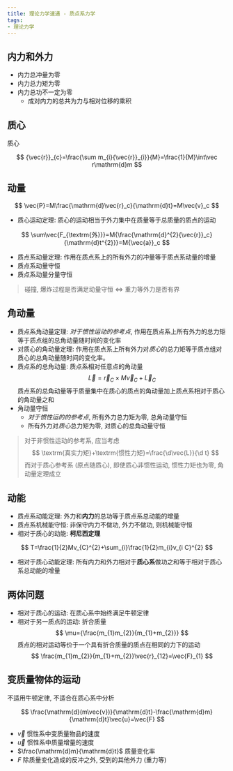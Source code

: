 ```yaml
---
title: 理论力学速通 - 质点系力学
tags:
- 理论力学
---
```


## 内力和外力

- 内力总冲量为零
- 内力总力矩为零
- 内力总功不一定为零
  - 成对内力的总共为力与相对位移的乘积

## 质心

质心

$$
{\vec{r}}_{c}=\frac{\sum m_{i}{\vec{r}}_{i}}{M}=\frac{1}{M}\int\vec r\mathrm{d}m
$$

## 动量

$$
\vec{P}=M\frac{\mathrm{d}\vec{r}_c}{\mathrm{d}t}=M\vec{v}_c
$$

- 质心运动定理: 质心的运动相当于外力集中在质量等于总质量的质点的运动

$$
\sum\vec{F_{\textrm{外}}}=M{\frac{\mathrm{d}^{2}{\vec{r}}_c}{\mathrm{d}t^{2}}}=M{\vec{a}}_c
$$

- 质点系动量定理: 作用在质点系上的所有外力的冲量等于质点系动量的增量
- 质点系动量守恒
- 质点系动量分量守恒

> 碰撞, 爆炸过程是否满足动量守恒 $\iff$ 重力等外力是否有界

## 角动量

- 质点系角动量定理: *对于惯性运动的参考点*, 作用在质点系上所有外力的总力矩等于质点组的总角动量随时间的变化率
- 对质心的角动量定理: 作用在质点系上所有外力对*质心*的总力矩等于质点组对质心的总角动量随时间的变化率。
- 质点系的总角动量: 质点系相对任意点的角动量
  $$
  \vec{L}=\vec{r}_{C}\times M\vec{v}_{C}+\vec{L}_{C}
  $$ 
  质点系的总角动量等于质量集中在质心的质点的角动量加上质点系相对于质心的角动量之和
- 角动量守恒
  - *对于惯性运的的参考点*, 所有外力总力矩为零, 总角动量守恒
  - 所有外力对*质心*总力矩为零, 对质心的总角动量守恒
  
> 对于非惯性运动的参考系, 应当考虑
> $$
> \textrm{真实力矩}+\textrm{惯性力矩}=\frac{\d\vec{L}}{\d t}
> $$
> 而对于质心参考系 (原点随质心), 即使质心非惯性运动, 惯性力矩也为零, 角动量定理成立

## 动能

- 质点系动能定理: 外力和**内力**的总功等于质点系总动能的增量
- 质点系机械能守恒: 非保守内力不做功, 外力不做功, 则机械能守恒
- 相对于质心的动能: **柯尼西定理**

$$
T=\frac{1}{2}Mv_{C}^{2}+\sum_{i}\frac{1}{2}m_{i}v_{i C}^{2}
$$

- 相对于质心动能定理: 所有内力和外力相对于**质心系**做功之和等于相对于质心系总动能的增量

## 两体问题

- 相对于质心的运动: 在质心系中始终满足牛顿定律
- 相对于另一质点的运动: 折合质量 
  $$
  \mu={\frac{m_{1}m_{2}}{m_{1}+m_{2}}}
  $$
  质点的相对运动等价于一个具有折合质量的质点在相同的力下的运动
  $$
  \frac{m_{1}m_{2}}{m_{1}+m_{2}}\vec{r}_{12}=\vec{F}_{1}
  $$

## 变质量物体的运动

不适用牛顿定律, 不适合在质心系中分析

$$
\frac{\mathrm{d}(m\vec{v})}{\mathrm{d}t}-\frac{\mathrm{d}m}{\mathrm{d}t}\vec{u}=\vec{F}
$$

- $\vec{v}$ 惯性系中变质量物品的速度
- $\vec{u}$ 惯性系中质量增量的速度
- $\frac{\mathrm{d}m}{\mathrm{d}t}$ 质量变化率
- $F$ 除质量变化造成的反冲之外, 受到的其他外力 (重力等)